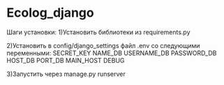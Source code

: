 # Ecolog_django
Шаги установки:
1)Установить библиотеки из requirements.py

2)Установить в config/django_settings файл .env со следующими переменными:
SECRET_KEY
NAME_DB
USERNAME_DB
PASSWORD_DB
HOST_DB
PORT_DB
MAIN_HOST
DEBUG

3)Запустить через manage.py runserver
